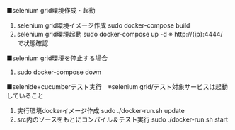 ■selenium grid環境作成・起動
1. selenium grid環境イメージ作成
  sudo docker-compose build
2. selenium grid環境起動
  sudo docker-compose up -d
  ※ http://{ip}:4444/ で状態確認


■selenium grid環境を停止する場合
1. sudo docker-compose down


■selenide+cucumberテスト実行　※selenium grid/テスト対象サービスは起動していること
1. 実行環境dockerイメージ作成
  sudo ./docker-run.sh update
2. src内のソースをもとにコンパイル＆テスト実行
  sudo ./docker-run.sh start
